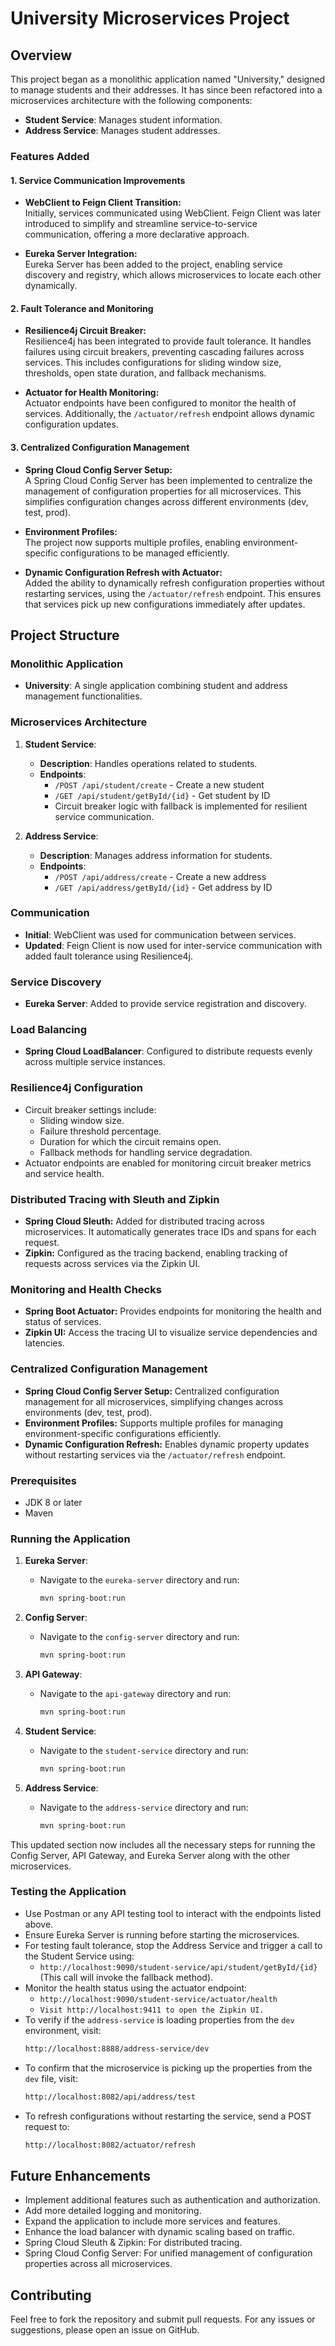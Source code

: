 # University Microservices Project

## Overview

This project began as a monolithic application named "University," designed to manage students and their addresses. It has since been refactored into a microservices architecture with the following components:

- **Student Service**: Manages student information.
- **Address Service**: Manages student addresses.

### Features Added

#### 1. Service Communication Improvements
- **WebClient to Feign Client Transition:**  
  Initially, services communicated using WebClient. Feign Client was later introduced to simplify and streamline service-to-service communication, offering a more declarative approach.

- **Eureka Server Integration:**  
  Eureka Server has been added to the project, enabling service discovery and registry, which allows microservices to locate each other dynamically.

#### 2. Fault Tolerance and Monitoring
- **Resilience4j Circuit Breaker:**  
  Resilience4j has been integrated to provide fault tolerance. It handles failures using circuit breakers, preventing cascading failures across services. This includes configurations for sliding window size, thresholds, open state duration, and fallback mechanisms.

- **Actuator for Health Monitoring:**  
  Actuator endpoints have been configured to monitor the health of services. Additionally, the `/actuator/refresh` endpoint allows dynamic configuration updates.

#### 3. Centralized Configuration Management
- **Spring Cloud Config Server Setup:**  
  A Spring Cloud Config Server has been implemented to centralize the management of configuration properties for all microservices. This simplifies configuration changes across different environments (dev, test, prod).

- **Environment Profiles:**  
  The project now supports multiple profiles, enabling environment-specific configurations to be managed efficiently.

- **Dynamic Configuration Refresh with Actuator:**  
  Added the ability to dynamically refresh configuration properties without restarting services, using the `/actuator/refresh` endpoint. This ensures that services pick up new configurations immediately after updates.

## Project Structure

### Monolithic Application

- **University**: A single application combining student and address management functionalities.

### Microservices Architecture

1. **Student Service**: 
   - **Description**: Handles operations related to students.
   - **Endpoints**:
     - `/POST /api/student/create` - Create a new student
     - `/GET /api/student/getById/{id}` - Get student by ID
     - Circuit breaker logic with fallback is implemented for resilient service communication.

2. **Address Service**:
   - **Description**: Manages address information for students.
   - **Endpoints**:
     - `/POST /api/address/create` - Create a new address
     - `/GET /api/address/getById/{id}` - Get address by ID

### Communication

- **Initial**: WebClient was used for communication between services.
- **Updated**: Feign Client is now used for inter-service communication with added fault tolerance using Resilience4j.

### Service Discovery

- **Eureka Server**: Added to provide service registration and discovery.

### Load Balancing

- **Spring Cloud LoadBalancer**: Configured to distribute requests evenly across multiple service instances.

### Resilience4j Configuration

- Circuit breaker settings include:
  - Sliding window size.
  - Failure threshold percentage.
  - Duration for which the circuit remains open.
  - Fallback methods for handling service degradation.
- Actuator endpoints are enabled for monitoring circuit breaker metrics and service health.
  
### Distributed Tracing with Sleuth and Zipkin
- **Spring Cloud Sleuth:** Added for distributed tracing across microservices. It automatically generates trace IDs and spans for each request.
- **Zipkin:** Configured as the tracing backend, enabling tracking of requests across services via the Zipkin UI.
  
### Monitoring and Health Checks
- **Spring Boot Actuator:** Provides endpoints for monitoring the health and status of services.
- **Zipkin UI:** Access the tracing UI to visualize service dependencies and latencies.
  
### Centralized Configuration Management
- **Spring Cloud Config Server Setup:** Centralized configuration management for all microservices, simplifying changes across environments (dev, test, prod).
- **Environment Profiles:** Supports multiple profiles for managing environment-specific configurations efficiently.
- **Dynamic Configuration Refresh:** Enables dynamic property updates without restarting services via the `/actuator/refresh` endpoint.

### Prerequisites

- JDK 8 or later
- Maven

### Running the Application

1. **Eureka Server**:  
   - Navigate to the `eureka-server` directory and run:
     ```bash
     mvn spring-boot:run
     ```

2. **Config Server**:  
   - Navigate to the `config-server` directory and run:
     ```bash
     mvn spring-boot:run
     ```

3. **API Gateway**:  
   - Navigate to the `api-gateway` directory and run:
     ```bash
     mvn spring-boot:run
     ```

4. **Student Service**:  
   - Navigate to the `student-service` directory and run:
     ```bash
     mvn spring-boot:run
     ```

5. **Address Service**:  
   - Navigate to the `address-service` directory and run:
     ```bash
     mvn spring-boot:run
     ```
     
This updated section now includes all the necessary steps for running the Config Server, API Gateway, and Eureka Server along with the other microservices.
### Testing the Application

- Use Postman or any API testing tool to interact with the endpoints listed above.
- Ensure Eureka Server is running before starting the microservices.
- For testing fault tolerance, stop the Address Service and trigger a call to the Student Service using:
  - `http://localhost:9090/student-service/api/student/getById/{id}` (This call will invoke the fallback method).
- Monitor the health status using the actuator endpoint:
  - `http://localhost:9090/student-service/actuator/health`
  - `Visit http://localhost:9411 to open the Zipkin UI.`
- To verify if the `address-service` is loading properties from the `dev` environment, visit:
   ```bash
   http://localhost:8888/address-service/dev
   ```
- To confirm that the microservice is picking up the properties from the `dev` file, visit:
  ```bash
  http://localhost:8082/api/address/test
  ```
- To refresh configurations without restarting the service, send a POST request to:
  ```bash
  http://localhost:8082/actuator/refresh
  ```
  
## Future Enhancements

- Implement additional features such as authentication and authorization.
- Add more detailed logging and monitoring.
- Expand the application to include more services and features.
- Enhance the load balancer with dynamic scaling based on traffic.
- Spring Cloud Sleuth & Zipkin: For distributed tracing.
- Spring Cloud Config Server: For unified management of configuration properties across all microservices.

## Contributing

Feel free to fork the repository and submit pull requests. For any issues or suggestions, please open an issue on GitHub.
